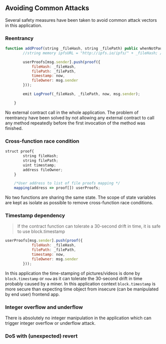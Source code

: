## Avoiding Common Attacks

Several safety measures have been taken to avoid common attack vectors in this application.

### Reentrancy

```js
function addProof(string _fileHash, string _filePath) public whenNotPaused {
        //string memory ipfsURL = "http://ipfs.io/ipfs/" + _fileHash; //Oraclize can be used

        userProofs[msg.sender].push(proof({
            fileHash: _fileHash,
            filePath: _filePath,
            timestamp: now,
            fileOwner: msg.sender
        }));

        emit LogProof(_fileHash, _filePath, now, msg.sender);

    }
```

No external contract call in the whole application. The problem of reentrancy have been solved by not allowing any external contract to call any method repeatedly before the first invocation of the method was finished.

### Cross-function race condition

```js
struct proof{
        string fileHash;
        string filePath;
        uint timestamp;
        address fileOwner;
    }

    /*User address to list of file proofs mapping */
    mapping(address => proof[]) userProofs;
```

No two functions are sharing the same state. The scope of state variables are kept as isolate as possible to remove cross-function race conditions.

### Timestamp dependency

> If the contract function can tolerate a 30-second drift in time, it is safe to use block.timestamp

```js
userProofs[msg.sender].push(proof({
            fileHash: _fileHash,
            filePath: _filePath,
            timestamp: now,
            fileOwner: msg.sender
        }));
```

In this application the time-stamping of pictures/videos is done by `block.timestamp` or `now` as it can tolerate the 30-second drift in time probably caused by a miner. In this application context `block.timestamp` is more secure than expecting time object from insecure (can be manipulated by end user) frontend app.

### Integer overflow and underflow

There is absolutely no integer manipulation in the application which can trigger integer overflow or underflow attack.

### DoS with (unexpected) revert
